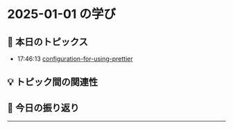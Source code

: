# 2025-01-01 の学び

## 📝 本日のトピックス

- 17:46:13 [configuration-for-using-prettier](./configuration-for-using-prettier/)

## 💡 トピック間の関連性

## 📌 今日の振り返り

---
